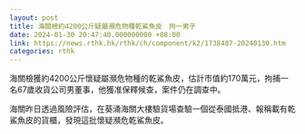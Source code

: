 ```yaml
---
layout: post
title: 海關檢約4200公斤疑屬瀕危物種乾鯊魚皮　拘一男子
date: 2024-01-30 20:47:40.000000000 +08:00
link: https://news.rthk.hk/rthk/ch/component/k2/1738487-20240130.htm
categories: rthk
---
```


海關檢獲約4200公斤懷疑屬瀕危物種的乾鯊魚皮，估計市值約170萬元，拘捕一名67歲收貨公司男董事，他獲准保釋候查，案件仍在調查中。

海關昨日透過風險評估，在葵涌海關大樓驗貨場查驗一個從泰國抵港、報稱載有乾鯊魚皮的貨櫃，發現這批懷疑瀕危乾鯊魚皮。
